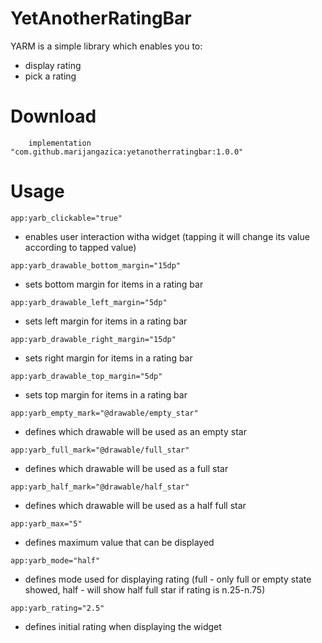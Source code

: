 # YetAnotherRatingBar

YARM is a simple library which enables you to:
  - display rating
  - pick a rating

# Download

`    implementation "com.github.marijangazica:yetanotherratingbar:1.0.0"`

# Usage


`app:yarb_clickable="true"`
 - enables user interaction witha widget (tapping it will change its value according to tapped value)
 
`app:yarb_drawable_bottom_margin="15dp"`
 - sets bottom margin for items in a rating bar
  
`app:yarb_drawable_left_margin="5dp"`
 - sets left margin for items in a rating bar

`app:yarb_drawable_right_margin="15dp"`         
 - sets right margin for items in a rating bar

`app:yarb_drawable_top_margin="5dp"`        
 - sets top margin for items in a rating bar

`app:yarb_empty_mark="@drawable/empty_star"`
 - defines which drawable will be used as an empty star
 
`app:yarb_full_mark="@drawable/full_star"`      
 - defines which drawable will be used as a full star

`app:yarb_half_mark="@drawable/half_star"`     
 - defines which drawable will be used as a half full star

`app:yarb_max="5"`
 - defines maximum value that can be displayed

`app:yarb_mode="half"`
 - defines mode used for displaying rating (full - only full or empty state showed, half - will show half full star if rating is n.25-n.75)

`app:yarb_rating="2.5"`
 - defines initial rating when displaying the widget

